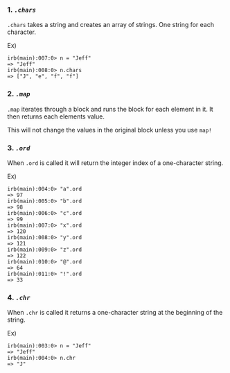 ### 1. ***`.chars`***

`.chars` takes a string and creates an array of strings. One string for each character.

Ex)
```
irb(main):007:0> n = "Jeff"
=> "Jeff"
irb(main):008:0> n.chars
=> ["J", "e", "f", "f"]
```

### 2. ***`.map`***

`.map` iterates through a block and runs the block for each element in it. It then returns each elements value.

This will not change the values in the original block unless you use `map!`

### 3. ***`.ord`***

When `.ord` is called it will return the integer index of a one-character string.

Ex)
```
irb(main):004:0> "a".ord
=> 97
irb(main):005:0> "b".ord
=> 98
irb(main):006:0> "c".ord
=> 99
irb(main):007:0> "x".ord
=> 120
irb(main):008:0> "y".ord
=> 121
irb(main):009:0> "z".ord
=> 122
irb(main):010:0> "@".ord
=> 64
irb(main):011:0> "!".ord
=> 33
```

### 4. ***`.chr`***

 When `.chr` is called it returns a one-character string at the beginning of the string.

Ex)
```
irb(main):003:0> n = "Jeff"
=> "Jeff"
irb(main):004:0> n.chr
=> "J"
```
